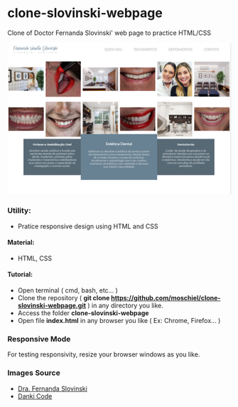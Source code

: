 # clone-slovinski-webpage
Clone of Doctor Fernanda Slovinski' web page to practice HTML/CSS

![](clone-image.PNG)

### Utility:
- Pratice responsive design using HTML and CSS

#### Material:
- HTML, CSS

#### Tutorial:
- Open terminal ( cmd, bash, etc... )
- Clone the repository ( <b>git clone https://github.com/moschiel/clone-slovinski-webpage.git</b> ) in any directory you like.
- Access the folder <b>clone-slovinski-webpage</b>
- Open file <b>index.html</b> in any browser you like ( Ex: Chrome, Firefox... )

### Responsive Mode
For testing responsivity, resize your browser windows as you like.

### Images Source
- [Dra. Fernanda Slovinski](http://www.fernandaslovinski.com/)
- [Danki Code](https://cursos.dankicode.com/)


